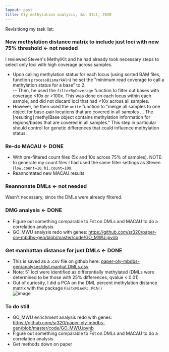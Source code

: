 ```yaml
---
layout: post
title: Oly methylation analysis, Jan 31st, 2020 
--- 
```


Revisitiong my task list: 

### New methylation distance matrix to include just loci with new 75% threshold <- not needed   

I reviewed Steven's MethylKit and he had already took necessary steps to select only loci with high coverage across samples. 

- Upon calling methylation status for each locus (using sorted BAM files, function `processBismarkAln`) he set the "minimum read coverage to call a methylation status for a base" to 2.  
-- Then, he used the `filterByCoverage` function to filter out bases with coverage <10x or >100x. This was done on each locus within each sample, and did not discard loci that had <10x across all samples.  
- However, he then used the `unite` function to "merge all samples to one object for base-pair locations that are covered in all samples ... The [resulting] methylBase object contains methylation information for regions/bases that are covered in all samples." This step in particular should control for genetic differences that could influence methylation status.  

### Re-do MACAU <- DONE 
- With pre-filtered count files (5x and 10x across 75% of samples). NOTE: to generate my count files I had used the same filter settings as Steven (`low.count=10`, `hi.count=100`.   
- Reannontated new MACAU results  

### Reannonate DMLs <- not needed 
Wasn't necessary, since the DMLs were already filtered.   

### DMG analysis <- DONE 
- Figure out something comparable to Fst on DMLs and MACAU to do a correlation analysis  
- GO_MWU analysis redo with genes: https://github.com/sr320/paper-oly-mbdbs-gen/blob/master/code/GO_MWU.ipynb  

### Get manhattan distance for just DMLs <- DONE
- This is saved as a .csv file on github here: [paper-oly-mbdbs-gen/analyses/dist.manhat.DMLs.csv](https://github.com/sr320/paper-oly-mbdbs-gen/blob/master/analyses/dist.manhat.DMLs.csv)   
- Note: 51 loci were identified as differentially methylated (DMLs were determined to be those with 25% differences, qvalue < 0.01)   
- Out of curiosity, I did a PCA on the DML percent methylation distance matrix with the package `FactoMineR::PCA()`  
![image](https://user-images.githubusercontent.com/17264765/73574877-ab831b00-442b-11ea-9fc1-7fa0a499930e.png) 

### To do still  
- GO_MWU enrichment analysis redo with genes: https://github.com/sr320/paper-oly-mbdbs-gen/blob/master/code/GO_MWU.ipynb  
- Figure out something comparable to Fst on DMLs and MACAU to do a correlation analysis   
- Get methods down on paper  

